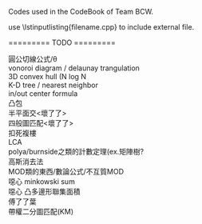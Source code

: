 Codes used in the CodeBook of Team BCW.

use \lstinputlisting{filename.cpp} to include external file.  
  
=========  TODO  =========  
  
圓公切線公式/θ  
vonoroi diagram / delaunay trangulation  
3D convex hull (N log N  
K-D tree / nearest neighbor  
in/out center formula  
凸包  
半平面交<壞了了>  
四般圖匹配<壞了了>  
扣死複樓  
LCA  
polya/burnside之類的計數定理(ex.矩陣樹?  
高斯消去法  
MOD類的東西/數論公式/不互質MOD  
噁心 minkowski sum  
噁心 凸多邊形聯集面積  
傅了了葉  
帶權二分圖匹配(KM)  
